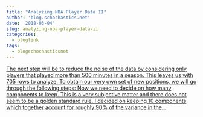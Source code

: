 ```yaml
---
title: "Analyzing NBA Player Data II"
author: 'blog.schochastics.net'
date: '2018-03-04'
slug: analyzing-nba-player-data-ii
categories:
  - bloglink
tags:
  - blogschochasticsnet
---
```


[The next step will be to reduce the noise of the data by considering only players that played more than 500 minutes in a season. This leaves us with 705 rows to analyze. To obtain our very own set of new positions, we will go through the following steps: Now we need to decide on how many components to keep. This is a very subjective matter and there does not seem to be a golden standard rule. I decided on keeping 10 components which together account for roughly 90% of the variance in the...<click to read more>](http://blog.schochastics.net/post/analyzing-nba-player-data-ii-clustering/)


